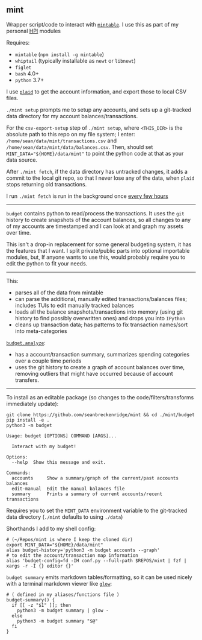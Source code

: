 ## mint

Wrapper script/code to interact with [`mintable`](https://github.com/kevinschaich/mintable/). I use this as part of my personal [HPI](https://github.com/seanbreckenridge/HPI-personal) modules

Requires:

- `mintable` (`npm install -g mintable`)
- `whiptail` (typically installable as `newt` or `libnewt`)
- `figlet`
- `bash` 4.0+
- `python` 3.7+

I use [`plaid`](http://plaid.com/) to get the account information, and export those to local CSV files.

`./mint setup` prompts me to setup any accounts, and sets up a git-tracked data directory for my account balances/transactions.

For the `csv-export-setup` step of `./mint setup`, where `<THIS_DIR>` is the absolute path to this repo on my file system; I enter: `/home/sean/data/mint/transactions.csv` and `/home/sean/data/mint/data/balances.csv`. Then, should set `MINT_DATA="${HOME}/data/mint"` to point the python code at that as your data source.

After `./mint fetch`, if the data directory has untracked changes, it adds a commit to the local git repo, so that I never lose any of the data, when `plaid` stops returning old transactions.

I run `./mint fetch` is run in the background once [every few hours](https://github.com/seanbreckenridge/HPI/blob/master/jobs/linux/mint.job)

---

`budget` contains python to read/process the transactions. It uses the `git` history to create snapshots of the account balances, so all changes to any of my accounts are timestamped and I can look at and graph my assets over time.

This isn't a drop-in replacement for some general budgeting system, it has the features that I want. I split private/public parts into optional importable modules, but, If anyone wants to use this, would probably require you to edit the python to fit your needs.

---

This:

- parses all of the data from mintable
- can parse the additional, manually edited transactions/balances files; includes TUIs to edit manually tracked balances
- loads all the balance snapshots/transactions into memory (using git history to find possibly overwritten ones) and drops you into `IPython`
- cleans up transaction data; has patterns to fix transaction names/sort into meta-categories

[`budget.analyze`](./budget/budget/analyze):

- has a account/transaction summary, summarizes spending categories over a couple time periods
- uses the git history to create a graph of account balances over time, removing outliers that might have occurred because of account transfers.

---

To install as an editable package (so changes to the code/filters/transforms immediately update):

```
git clone https://github.com/seanbreckenridge/mint && cd ./mint/budget
pip install -e .
python3 -m budget
```

```
Usage: budget [OPTIONS] COMMAND [ARGS]...

  Interact with my budget!

Options:
  --help  Show this message and exit.

Commands:
  accounts     Show a summary/graph of the current/past accounts balances
  edit-manual  Edit the manual balances file
  summary      Prints a summary of current accounts/recent transactions
```

Requires you to set the `MINT_DATA` environment variable to the git-tracked data directory (`./mint` defaults to using `./data`)

Shorthands I add to my shell config:

```shell
# (~/Repos/mint is where I keep the cloned dir)
export MINT_DATA="${HOME}/data/mint"
alias budget-history='python3 -m budget accounts --graph'
# to edit the account/transaction map information
alias 'budget-config=fd -IH conf.py --full-path $REPOS/mint | fzf | xargs -r -I {} editor {}'
```

`budget summary` emits markdown tables/formatting, so it can be used nicely with a terminal markdown viewer like [`glow`](https://github.com/charmbracelet/glow):

```shell
# ( defined in my aliases/functions file )
budget-summary() {
  if [[ -z "$1" ]]; then
    python3 -m budget summary | glow -
  else
    python3 -m budget summary "$@"
  fi
}
```
